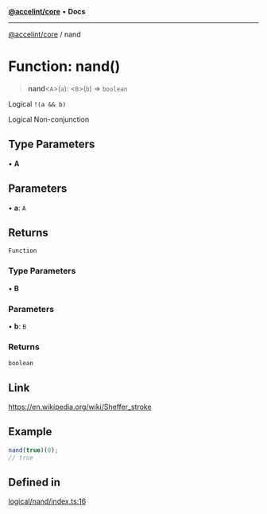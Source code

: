 [**@accelint/core**](../README.md) • **Docs**

***

[@accelint/core](../README.md) / nand

# Function: nand()

> **nand**\<`A`\>(`a`): \<`B`\>(`b`) => `boolean`

Logical `!(a && b)`

Logical Non-conjunction

## Type Parameters

• **A**

## Parameters

• **a**: `A`

## Returns

`Function`

### Type Parameters

• **B**

### Parameters

• **b**: `B`

### Returns

`boolean`

## Link

https://en.wikipedia.org/wiki/Sheffer_stroke

## Example

```ts
nand(true)(0);
// true
```

## Defined in

[logical/nand/index.ts:16](https://github.com/gohypergiant/standard-toolkit/blob/7f574e64e57e697a3e2daabb1b78393aca67cb22/packages/core/src/logical/nand/index.ts#L16)
